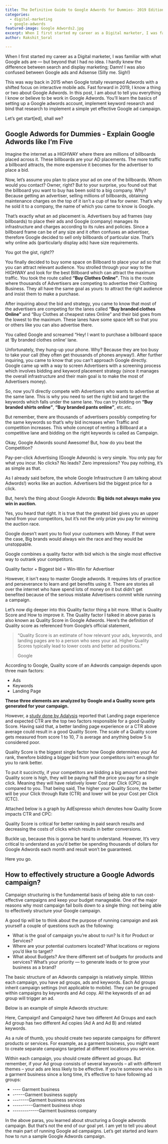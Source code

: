 ```yaml
---
title: The Definitive Guide to Google Adwords for Dummies- 2019 Edition
categories:
  - digital-marketing
  - google-adwords
featured-image: Google Adwords2.jpg
excerpt: When I first started my career as a Digital marketer, I was familiar with what Google ads are — but beyond that I had no idea. I hardly knew the difference between search and display marketing; Damn! I was also confused between Google ads and Adsense (Silly me. Sigh!)
author: Rakshit_Soral

---
```


When I first started my career as a Digital marketer, I was familiar with what Google ads are — but beyond that I had no idea. I hardly knew the difference between search and display marketing; Damn! I was also confused between Google ads and Adsense (Silly me. Sigh!)

This was way back in 2015 when Google totally revamped Adwords with a shifted focus on interactive mobile ads. Fast forward in 2019, I know a thing or two about Google Adwords. In this post, I am about to tell you everything I know or believe to be work in Google Adwords. You’ll learn the basics of setting up a Google adwords account, implement keyword research and bind that research to implement a simple yet effective Google ad campaign.

Let’s get start[ed], shall we?

<h2 class="note">Google Adwords for Dummies - Explain Google Adwords like I’m Five
</h2>

Imagine the internet as a HIGHWAY where there are millions of billboards placed across it. These billboards are your AD placements. The more traffic a billboard attracts, the more expensive it becomes for the advertiser to place a bid.

Now, let’s assume you plan to place your ad on one of the billboards. Whom would you contact? Owner, right? But to your surprise, you found out that the billboard you want to buy has been sold to a big company. Why? Because getting an advertiser, selling millions of billboards, obtaining maintenance charges on the top of it isn’t a cup of tea for owner. That’s why he sold it to a company, the name of which you came to know is Google.

That’s exactly what an ad placement is. Advertisers buy ad frames (say billboards) to place their ads and Google (company) manages its infrastructure and charges according to its rules and policies. Since a billboard frame can be of any size and it often confuses an advertiser, therefore Google decided to sell only billboards of particular size. That’s why online ads (particularly display ads) have size requirements.

You got the gist, right??

You finally decided to buy some space on Billboard to place your ad so that you can attract relevant audience. You strolled through your way to the HIGHWAY and look for the best Billboard which can attract the maximum traffic. You took the route called **“Buy Clothes Online”**. This is the route where thousands of Advertisers are competing to advertise their Clothing Business. They all have the same goal as yours: to attract the right audience and insist them to make a purchase.

After inquiring about the bid and strategy, you came to know that most of the advertisers are competing for the lanes called **“Buy branded clothes Online”** and “Buy Clothes at cheapest rates Online” and their bid goes from the lowest to the maximum. These lanes have some space left so that you or others like you can also advertise there.

You called Google and screamed “Hey! I want to purchase a billboard space at ‘By branded clothes online’ lane.

Unfortunately, they hung-up your phone. Why? Because they are too busy to take your call (they often get thousands of phones anyway!). After further inquiring, you came to know that you can’t approach Google directly. Google came up with a way to screen Advertisers with a screening process which involves bidding and keyword placement strategy (since it manages the overall infrastructure and their main goal is to make the most of Advertisers money).

So, now you’ll directly compete with Advertisers who wants to advertise at the same lane. This is why you need to set the right bid and target the keywords which falls under the same lane. You can try bidding on <b>“Buy branded shirts online”</b>, <b>“Buy branded pants online”</b>, etc.etc.

But remember, there are thousands of advertisers possibly competing for the same keywords so that’s why bid increases when Traffic and competition increases. This whole concept of renting a Billboard at a competitive lane and bidding on the right keywords is called as Campaign.

Okay, Google Adwords sound Awesome! But, how do you beat the Competition?

Pay-per-click Advertising (Google Adwords) is very simple. You only pay for what you incur. No clicks? No leads? Zero impressions? You pay nothing, it’s as simple as that.

As I already said before, the whole Google Infrastructure (I am talking about Adwords!) works like an auction. Advertisers bid the biggest price for a click.

But, here’s the thing about Google Adwords: <b>Big bids not always make you win in auction.</b>

Yes, you heard that right. It is true that the greatest bid gives you an upper hand from your competitors, but it’s not the only prize you pay for winning the auction race.

Google doesn’t want you to fool your customers with Money. If that were the case, Big brands would always win the race and they would be unstoppable.

Google combines a quality factor with bid which is the single most effective way to outrank your competitors.

<span>Quality factor + Biggest bid = Win-Win for Advertiser
</span>

However, it isn't easy to master Google adwords. It requires lots of practice and perseverance to learn and get benefits using it. There are stories all over the internet who have spend lots of money on it but didn’t get benefited because of the serious mistake Advertisers commit while running a campaign.

Let’s now dig deeper into this Quality factor thing a bit more.
What is Quality Score and How to improve it.
The Quality factor I talked in above paras is also known as Quality Score in Google Adwords. Here’s the definition of Quality score as referenced from Google’s official statement,

<div class="mb-wrap mb-style-2"><blockquote><p>“Quality Score is an estimate of how relevant your ads, keywords, and landing pages are to a person who sees your ad. Higher Quality Scores typically lead to lower costs and better ad positions.”
</p><span>Google</span></blockquote></div>

According to Google, Quality score of an Adwords campaign depends upon three main factors:

<ul class="round">
<li>Ads
</li>
<li>Keywords
</li>
<li>Landing Page
</li>

</ul>
<b>These three elements are analyzed by Google and a Quality score gets generated for your campaign.
</b>

However, a [study done by Adalysis](https://searchengineland.com/reverse-engineering-adwords-quality-score-factors-244192) reported that Landing page experience and expected CTR are the top two factors responsible for a good Quality Score. Having said that, a better landing page experience or a CTR above average could result in a good Quality Score. The scale of a Quality score gets measured from score 1 to 10, 7 is average and anything below 5 is considered poor.

Quality Score is the biggest single factor how Google determines your Ad rank, therefore bidding a bigger bid from your competitors isn’t enough for you to rank better.

To put it succinctly, if your competitors are bidding a big amount and their Quality score is high, they will be paying half the price you pay for a single click. Meaning they will have relatively lower Cost per Click (CPC) as compared to you. That being said, The higher your Quality Score, the better will be your Click through Rate (CTR) and lower will be your Cost per Click (CTC).

Attached below is a graph by AdEspresso which denotes how Quality Score impacts CTR and CPC:

Quality Score is critical for better ranking in paid search results and decreasing the costs of clicks which results in better conversions.

Buckle up, because this is gonna be hard to understand. However, It’s very critical to understand as you’d better be spending thousands of dollars for Google Adwords each month and result won’t be guaranteed.

Here you go.

<h2 class="note">How to effectively structure a Google Adwords campaign?
</h2>

Campaign structuring is the fundamental basis of being able to run cost-effective campaigns and keep your budget manageable. One of the major reasons why most campaign fail boils down to a single thing: not being able to effectively structure your Google campaign.

A good tip will be to think about the purpose of running campaign and ask yourself a couple of questions such as the following:

<ul class="circle-checkmark">
<li>What is the goal of campaign you’re about to run? Is it for Product or Services?
</li>
<li>Where are your potential customers located? What locations or regions you’d like to target?
</li>
<li>What about Budgets? Are there different set of budgets for products and services? What’s your priority — to generate leads or to grow your business as a brand?
</li>
</ul>

The basic structure of an Adwords campaign is relatively simple. Within each campaign, you have ad groups, ads and keywords. Each Ad groups inherit campaign settings (not applicable to mobile). They can be grouped within campaigns by keywords and Ad copy. All the keywords of an ad group will trigger an ad.

Below is an example of simple Adwords structure:

Here, Campaign1 and Campaign2 have two different Ad Groups and each Ad group has two different Ad copies (Ad A and Ad B) and related keywords.

As a rule of thumb, you should create two separate campaigns for different products or services. For example, as a garment business, you might want to create separate campaigns targeted at different locations you service.

Within each campaign, you should create different ad groups. But remember, if your Ad group consists of several keywords – all with different themes – your ads are less likely to be effective. If you’re someone who is in a garment business since a long time, it’s effective to have following ad groups:

<ul class="pac-man">
<li> ---- Garment business
</li>
<li>------Garment business supply
</li>
<li>--------Garment business services
</li>
<li>----------Garment business shop
</li>
<li>-------------Garment business company
</li>
</ul>

In the above paras, you learned about structuring a Google adwords campaign. But that’s not the end of our goal yet. I am yet to tell you about the main part of running Google ad campaigns. Let’s get started and learn how to run a sample Google Adwords campaign.
